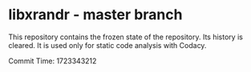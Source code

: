 # libxrandr - master branch

This repository contains the frozen state of the repository.
Its history is cleared. It is used only for static code
analysis with Codacy.

Commit Time: 1723343212